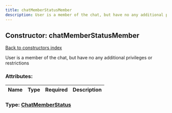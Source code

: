 ```yaml
---
title: chatMemberStatusMember
description: User is a member of the chat, but have no any additional privileges or restrictions
---
```

## Constructor: chatMemberStatusMember  
[Back to constructors index](index.md)



User is a member of the chat, but have no any additional privileges or restrictions

### Attributes:

| Name     |    Type       | Required | Description |
|----------|---------------|----------|-------------|



### Type: [ChatMemberStatus](../types/ChatMemberStatus.md)


